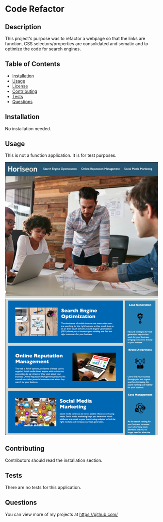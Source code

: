 # Code Refactor 

## Description 
This project's purpose was to refactor a webpage so that the links are function, CSS selectors/properties are consolidated and sematic and to optimize the code for search engines. 

## Table of Contents
* [Installation](#installation)
* [Usage](#usage)
* [License](#license)
* [Contributing](#contributing)
* [Tests](#tests)
* [Questions](#questions)

## Installation 
No installation needed. 

## Usage 
This is not a function application. It is for test purposes.<br>

<img src="./assets/images/Website-1.png">
<img src="./assets/images/Website-2.png">

## Contributing 
Contributors should read the installation section. 

## Tests
There are no tests for this application. 

## Questions
You can view more of my projects at https://github.com/